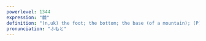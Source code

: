 ```yaml
---
powerlevel: 1344
expression: "麓"
definition: "(n,uk) the foot; the bottom; the base (of a mountain); (P)"
pronunciation: "ふもと"
---
```

